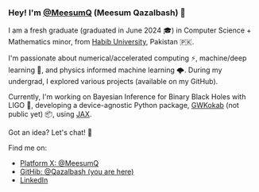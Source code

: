 ### Hey! I'm [@MeesumQ](https://twitter.com/MeesumQ) (Meesum Qazalbash) 👋

I am a fresh graduate (graduated in June 2024 🎓) in Computer Science + Mathematics minor, from [Habib University](https://habib.edu.pk/), Pakistan 🇵🇰.

I'm passionate about numerical/accelerated computing ⚡, machine/deep learning 🤖, and physics informed machine learning 🌩️. During my undergrad, I explored various projects (available on my GitHub).

Currently, I'm working on Bayesian Inference for Binary Black Holes with LIGO 🚀, developing a device-agnostic Python package, [GWKokab](https://github.com/gwkokab/gwkokab) (not public yet) 📦, using [JAX](https://jax.readthedocs.io/en/latest/installation.html).

Got an idea? Let's chat! 💭

Find me on:

-  [Platform X: @MeesumQ](https://twitter.com/MeesumQ)
-  [GitHib: @Qazalbash (you are here)](https://github.com/Qazalbash)
-  [LinkedIn](https://www.linkedin.com/in/meesumaliqazalbash/)
